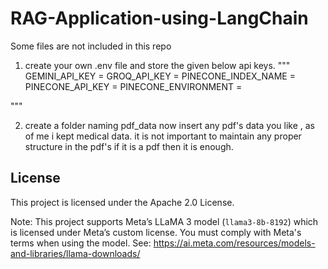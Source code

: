 # RAG-Application-using-LangChain

Some files are not included in this repo 
1. create your own .env file and store the given below api keys.
"""
  GEMINI_API_KEY = 
  GROQ_API_KEY = 
  PINECONE_INDEX_NAME =
  PINECONE_API_KEY = 
  PINECONE_ENVIRONMENT =

"""

2. create a folder naming pdf_data
   now insert any pdf's data you like , as of me i kept medical data.
   it is not important to maintain any proper structure in the pdf's
   if it is a pdf then it is enough.





## License

This project is licensed under the Apache 2.0 License.

Note: This project supports Meta’s LLaMA 3 model (`llama3-8b-8192`) which is licensed under Meta’s custom license. You must comply with Meta's terms when using the model. See: https://ai.meta.com/resources/models-and-libraries/llama-downloads/

